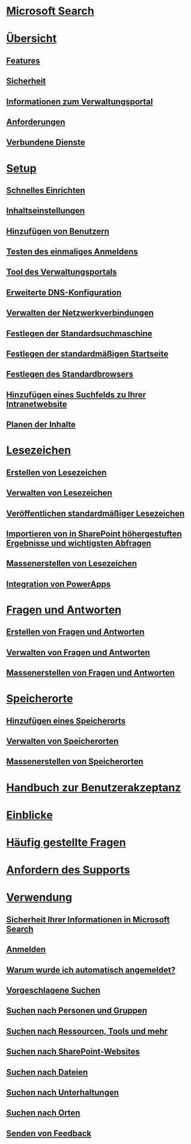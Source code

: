 # [Microsoft Search](index.md)
# [Übersicht](why-microsoft-search.md)
## [Features](features.md)
## [Sicherheit](security.md)
## [Informationen zum Verwaltungsportal](about-the-admin-portal.md)
## [Anforderungen](requirements.md)
## [Verbundene Dienste](connected-services.md)
# [Setup](set-up-microsoft-search.md)
## [Schnelles Einrichten](quick-set-up.md)
## [Inhaltseinstellungen](content-settings.md)
## [Hinzufügen von Benutzern](add-users.md)
## [Testen des einmaliges Anmeldens](test-single-sign-on.md)
## [Tool des Verwaltungsportals](admin-portal-tools.md)
## [Erweiterte DNS-Konfiguration](advanced-dns-configuration.md)
## [Verwalten der Netzwerkverbindungen](manage-network-connections.md)
## [Festlegen der Standardsuchmaschine](set-default-search-engine.md)
## [Festlegen der standardmäßigen Startseite](set-default-homepage.md)
## [Festlegen des Standardbrowsers](set-default-browser.md)
## [Hinzufügen eines Suchfelds zu Ihrer Intranetwebsite](add-a-search-box-to-your-intranet-site.md)
## [Planen der Inhalte](plan-your-content.md)
# [Lesezeichen](create-and-manage-bookmarks.md)
## [Erstellen von Lesezeichen](create-bookmarks.md)
## [Verwalten von Lesezeichen](manage-bookmarks.md)
## [Veröffentlichen standardmäßiger Lesezeichen](publish-default-bookmarks.md)
## [Importieren von in SharePoint höhergestuften Ergebnisse und wichtigsten Abfragen](import-sharepoint-promoted-results-and-top-queries.md)
## [Massenerstellen von Lesezeichen](bulk-create-bookmarks.md)
## [Integration von PowerApps](integrate-powerapps.md)
# [Fragen und Antworten](create-and-manage-qas.md)
## [Erstellen von Fragen und Antworten](create-qas.md)
## [Verwalten von Fragen und Antworten](manage-qas.md)
## [Massenerstellen von Fragen und Antworten](bulk-create-qas.md)
# [Speicherorte](locations.md)
## [Hinzufügen eines Speicherorts](add-a-location.md)
## [Verwalten von Speicherorten](manage-locations.md)
## [Massenerstellen von Speicherorten](bulk-create-locations.md)
# [Handbuch zur Benutzerakzeptanz](user-adoption-guide.md)
# [Einblicke](get-insights.md)
# [Häufig gestellte Fragen](faqs.md)
# [Anfordern des Supports](get-support.md)
# [Verwendung](use/about-microsoft-search.md)
## [Sicherheit Ihrer Informationen in Microsoft Search](use/how-microsoft-search-keeps-your-info-secure.md)
## [Anmelden](use/sign-in.md)
## [Warum wurde ich automatisch angemeldet?](use/why-am-i-automatically-signed-in.md)
## [Vorgeschlagene Suchen](use/suggested-searches.md)
## [Suchen nach Personen und Gruppen](use/find-people-and-groups.md)
## [Suchen nach Ressourcen, Tools und mehr](use/find-resources-tools-and-more.md)
## [Suchen nach SharePoint-Websites](use/find-sharepoint-sites.md)
## [Suchen nach Dateien](use/find-files.md)
## [Suchen nach Unterhaltungen](use/find-conversations.md)
## [Suchen nach Orten](use/find-locations.md)
## [Senden von Feedback](use/send-feedback.md)